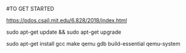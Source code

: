 #TO GET STARTED

https://pdos.csail.mit.edu/6.828/2018/index.html

sudo apt-get update && sudo apt-get upgrade

sudo apt-get install gcc make qemu gdb build-essential qemu-system

